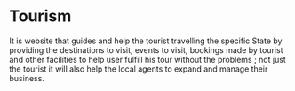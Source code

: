 # Tourism
It is website that guides and help the tourist travelling the specific State by providing the destinations to visit, events to visit, bookings made by tourist and other facilities to help user fulfill his tour without the problems ; not just the tourist it will also help the local agents to expand and manage their business.
